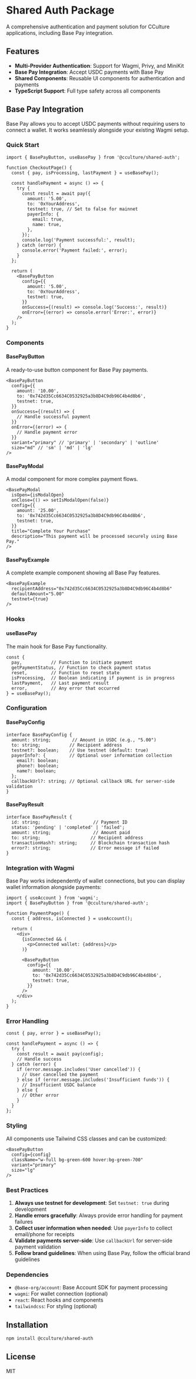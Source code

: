 # Shared Auth Package

A comprehensive authentication and payment solution for CCulture applications, including Base Pay integration.

## Features

- **Multi-Provider Authentication**: Support for Wagmi, Privy, and MiniKit
- **Base Pay Integration**: Accept USDC payments with Base Pay
- **Shared Components**: Reusable UI components for authentication and payments
- **TypeScript Support**: Full type safety across all components

## Base Pay Integration

Base Pay allows you to accept USDC payments without requiring users to connect a wallet. It works seamlessly alongside your existing Wagmi setup.

### Quick Start

```tsx
import { BasePayButton, useBasePay } from '@cculture/shared-auth';

function CheckoutPage() {
  const { pay, isProcessing, lastPayment } = useBasePay();

  const handlePayment = async () => {
    try {
      const result = await pay({
        amount: '5.00',
        to: '0xYourAddress',
        testnet: true, // Set to false for mainnet
        payerInfo: {
          email: true,
          name: true,
        },
      });
      console.log('Payment successful:', result);
    } catch (error) {
      console.error('Payment failed:', error);
    }
  };

  return (
    <BasePayButton
      config={{
        amount: '5.00',
        to: '0xYourAddress',
        testnet: true,
      }}
      onSuccess={(result) => console.log('Success:', result)}
      onError={(error) => console.error('Error:', error)}
    />
  );
}
```

### Components

#### BasePayButton

A ready-to-use button component for Base Pay payments.

```tsx
<BasePayButton
  config={{
    amount: '10.00',
    to: '0x742d35Cc6634C0532925a3b8D4C9db96C4b4d8b6',
    testnet: true,
  }}
  onSuccess={(result) => {
    // Handle successful payment
  }}
  onError={(error) => {
    // Handle payment error
  }}
  variant="primary" // 'primary' | 'secondary' | 'outline'
  size="md" // 'sm' | 'md' | 'lg'
/>
```

#### BasePayModal

A modal component for more complex payment flows.

```tsx
<BasePayModal
  isOpen={isModalOpen}
  onClose={() => setIsModalOpen(false)}
  config={{
    amount: '25.00',
    to: '0x742d35Cc6634C0532925a3b8D4C9db96C4b4d8b6',
    testnet: true,
  }}
  title="Complete Your Purchase"
  description="This payment will be processed securely using Base Pay."
/>
```

#### BasePayExample

A complete example component showing all Base Pay features.

```tsx
<BasePayExample
  recipientAddress="0x742d35Cc6634C0532925a3b8D4C9db96C4b4d8b6"
  defaultAmount="5.00"
  testnet={true}
/>
```

### Hooks

#### useBasePay

The main hook for Base Pay functionality.

```tsx
const {
  pay,           // Function to initiate payment
  getPaymentStatus, // Function to check payment status
  reset,         // Function to reset state
  isProcessing,  // Boolean indicating if payment is in progress
  lastPayment,   // Last payment result
  error,         // Any error that occurred
} = useBasePay();
```

### Configuration

#### BasePayConfig

```tsx
interface BasePayConfig {
  amount: string;        // Amount in USDC (e.g., "5.00")
  to: string;           // Recipient address
  testnet?: boolean;    // Use testnet (default: true)
  payerInfo?: {         // Optional user information collection
    email?: boolean;
    phone?: boolean;
    name?: boolean;
  };
  callbackUrl?: string; // Optional callback URL for server-side validation
}
```

#### BasePayResult

```tsx
interface BasePayResult {
  id: string;                    // Payment ID
  status: 'pending' | 'completed' | 'failed';
  amount: string;                // Amount paid
  to: string;                   // Recipient address
  transactionHash?: string;     // Blockchain transaction hash
  error?: string;               // Error message if failed
}
```

### Integration with Wagmi

Base Pay works independently of wallet connections, but you can display wallet information alongside payments:

```tsx
import { useAccount } from 'wagmi';
import { BasePayButton } from '@cculture/shared-auth';

function PaymentPage() {
  const { address, isConnected } = useAccount();

  return (
    <div>
      {isConnected && (
        <p>Connected wallet: {address}</p>
      )}
      
      <BasePayButton
        config={{
          amount: '10.00',
          to: '0x742d35Cc6634C0532925a3b8D4C9db96C4b4d8b6',
          testnet: true,
        }}
      />
    </div>
  );
}
```

### Error Handling

```tsx
const { pay, error } = useBasePay();

const handlePayment = async () => {
  try {
    const result = await pay(config);
    // Handle success
  } catch (error) {
    if (error.message.includes('User cancelled')) {
      // User cancelled the payment
    } else if (error.message.includes('Insufficient funds')) {
      // Insufficient USDC balance
    } else {
      // Other error
    }
  }
};
```

### Styling

All components use Tailwind CSS classes and can be customized:

```tsx
<BasePayButton
  config={config}
  className="w-full bg-green-600 hover:bg-green-700"
  variant="primary"
  size="lg"
/>
```

### Best Practices

1. **Always use testnet for development**: Set `testnet: true` during development
2. **Handle errors gracefully**: Always provide error handling for payment failures
3. **Collect user information when needed**: Use `payerInfo` to collect email/phone for receipts
4. **Validate payments server-side**: Use `callbackUrl` for server-side payment validation
5. **Follow brand guidelines**: When using Base Pay, follow the official brand guidelines

### Dependencies

- `@base-org/account`: Base Account SDK for payment processing
- `wagmi`: For wallet connection (optional)
- `react`: React hooks and components
- `tailwindcss`: For styling (optional)

## Installation

```bash
npm install @cculture/shared-auth
```

## License

MIT
